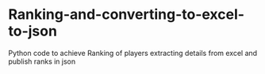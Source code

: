 # Ranking-and-converting-to-excel-to-json
Python code to achieve Ranking of players extracting details from excel and publish ranks in json
